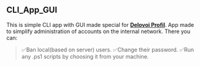 ## CLI_App_GUI

This is simple CLI app with GUI made special for [**Delovoi Profil**](https://delprof.ru/). App made to simplify administration of accounts on the internal network.
There you can:
>:white_check_mark:Ban local(based on server) users.
>:white_check_mark:Change their password.
>:white_check_mark:Run any .ps1 scripts by choosing it from your machine.
